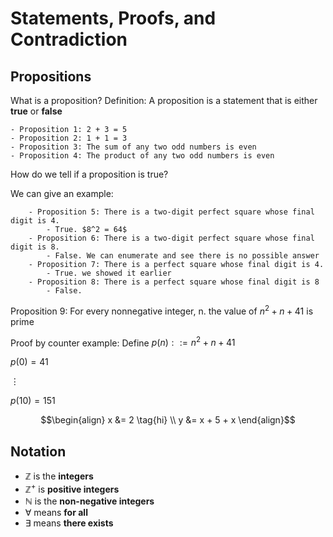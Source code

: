 # Statements, Proofs, and Contradiction

## Propositions 

What is a proposition?
    Definition: A proposition is a statement that is either **true** or **false**

    - Proposition 1: 2 + 3 = 5
    - Proposition 2: 1 + 1 = 3
    - Proposition 3: The sum of any two odd numbers is even
    - Proposition 4: The product of any two odd numbers is even

How do we tell if a proposition is true?

We can give an example: 

        - Proposition 5: There is a two-digit perfect square whose final digit is 4.
            - True. $8^2 = 64$
        - Proposition 6: There is a two-digit perfect square whose final digit is 8.
            - False. We can enumerate and see there is no possible answer
        - Proposition 7: There is a perfect square whose final digit is 4.
            - True. we showed it earlier
        - Proposition 8: There is a perfect square whose final digit is 8
            - False.


Proposition 9: For every nonnegative integer, n. the value of $n^2 + n + 41$ is prime

Proof by counter example: 
Define $p(n) ::= n^2 + n + 41$

$p(0) = 41$

$\vdots$

$p(10) = 151$

```math
\begin{align}
x &= 2 \tag{hi} \\
y &= x + 5 + x
\end{align}
```


## Notation
- $\mathbb{Z}$ is the **integers**
- $\mathbb{Z}^+$ is **positive integers**
- $\mathbb{N}$ is the **non-negative integers**
- $\forall$ means **for all**
- $\exists$ means **there exists**
